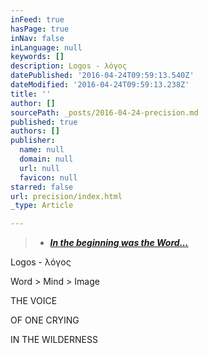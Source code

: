 ```yaml
---
inFeed: true
hasPage: true
inNav: false
inLanguage: null
keywords: []
description: Logos - λόγος
datePublished: '2016-04-24T09:59:13.540Z'
dateModified: '2016-04-24T09:59:13.238Z'
title: ''
author: []
sourcePath: _posts/2016-04-24-precision.md
published: true
authors: []
publisher:
  name: null
  domain: null
  url: null
  favicon: null
starred: false
url: precision/index.html
_type: Article

---
```

> * **_[In the beginning was the Word...][0]_**

Logos - λόγος

Word \> Mind \> Image 

THE VOICE

OF ONE CRYING

IN THE WILDERNESS

[0]: null